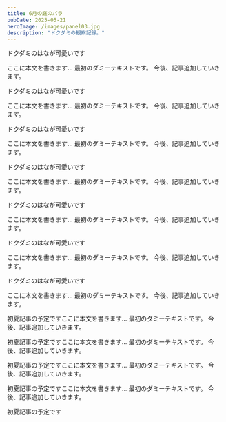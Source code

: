 ```yaml
---
title: 6月の庭のバラ
pubDate: 2025-05-21
heroImage: /images/panel03.jpg
description: "ドクダミの観察記録。"
---
```



ドクダミのはなが可愛いです

ここに本文を書きます…
最初のダミーテキストです。
今後、記事追加していきます。

ドクダミのはなが可愛いです

ここに本文を書きます…
最初のダミーテキストです。
今後、記事追加していきます。

ドクダミのはなが可愛いです

ここに本文を書きます…
最初のダミーテキストです。
今後、記事追加していきます。

ドクダミのはなが可愛いです

ここに本文を書きます…
最初のダミーテキストです。
今後、記事追加していきます。

ドクダミのはなが可愛いです

ここに本文を書きます…
最初のダミーテキストです。
今後、記事追加していきます。

ドクダミのはなが可愛いです

ここに本文を書きます…
最初のダミーテキストです。
今後、記事追加していきます。

ドクダミのはなが可愛いです

ここに本文を書きます…
最初のダミーテキストです。
今後、記事追加していきます。


初夏記事の予定ですここに本文を書きます…
最初のダミーテキストです。
今後、記事追加していきます。


初夏記事の予定ですここに本文を書きます…
最初のダミーテキストです。
今後、記事追加していきます。


初夏記事の予定ですここに本文を書きます…
最初のダミーテキストです。
今後、記事追加していきます。


初夏記事の予定ですここに本文を書きます…
最初のダミーテキストです。
今後、記事追加していきます。


初夏記事の予定です